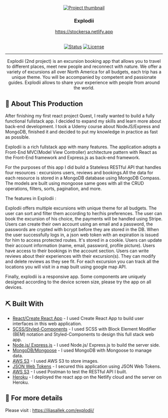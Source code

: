 <p align="center">
  <a href="https://stockersa.netlify.app/" rel="noopener" target="_blank">
 <img src="https://personal-website-me.s3.amazonaws.com/explodii-responsive.png" alt="Project thumbnail"></a>
</p>
<h3 align="center">Explodii</h3>
<div align="center" >
    <a href="https://stockersa.netlify.app" rel="noopener" align="center"> https://stockersa.netlify.app
    
</div>
<br>
<div align="center">

[![Status](https://img.shields.io/badge/status-active-success.svg)]()
[![License](https://img.shields.io/badge/license-MIT-blue.svg)](LICENSE.md)

</div>

---

<p align="center"> Explodii (2nd project) is an excursion booking app that allows you to travel to different places, meet new people and reconnect with nature. We offer a variety of excursions all over North America for all budgets, each trip has a unique theme. You will be accompanied by competent and passionate guides. Explodii allows to share your experience with people from around the world.

</p>

## 🥳 About This Production <a name = "problem_statement"></a>

After finishing my first react project Quest, I really wanted to build a fully functional fullstack app. I decided to expand my skills and learn more about back-end development. I took a Udemy course about NodeJS/Express and MongoDB, finished it and decided to put my knowledge in practice as fast as possible.

Explodii is a rich fullstack app with many features. The application adopts a Front-End MVC(Model View Controller) architecture pattern with React as the Front-End framework and Express.js as back-end framework.

For the purposes of this app I did build a Stateless RESTful API that handles four resources : excursions users, reviews and bookings.All the data for each resource is stored in a MongoDB database using MongoDB Compass. The models are built using mongoose same goes with all the CRUD operations, filters, sorts, pagination, and more.

The features in Explodii :

Explodii offers multiple excursions with unique theme for all budgets. The user can sort and filter them according to her/his preferences.
The user can book the excursion of his choice, the payments will be handled using Stripe.
Users can create their own account using an email and a password, the passwords are crypted with bcrypt before they are stored in the DB.
When the user successfully logs in, a json web token with an expiration is issued for him to access protected routes. It's stored in a cookie.
Users can update their account information (name, email, password, profile picture).
Users have access to their bookings in the account section.
Users can write reviews about their experiences with their excursion(s). They can modify and delete reviews as they see fit.
For each excursion you can track all the locations you will visit in a map built using google map API.

Finally, explodii is a responsive app. Some components are uniquely designed according to the device screen size, please try the app on all devices.

## ⛏️ Built With <a name = "tech_stack"></a>

-   [React/Create React App](https://reactjs.org/) - I used Create React App to build user interfaces in this web application.
-   [SCSS/Styled-Components](https://sass-lang.com/) - I used SCSS with Block Element Modifier (BEM) notation and Styled-Components to design this full stack web app.
-   [Node.js/ Express.js](https://expressjs.com/) - I used Node.js/ Express.js to build the server side.
-   [MongoDB/Mongoose](https://expressjs.com/) - I used MongoDB with Mongoose to manage data.
-   [AWS S3](https://www.netlify.com/) - I used AWS S3 to store images.
-   [JSON Web Tokens](https://www.netlify.com/) - I secured this application using JSON Web Tokens.
-   [AWS S3](https://www.netlify.com/) - I used Postman to test the RESTful API I built.
-   [Heroku](https://www.heroku.com/) - I deployed the react app on the Netlify cloud and the server on Heroku.

## 🧐 For more details <a name = "tech_stack"></a>

Please visit : https://iliasallek.com/explodii/
